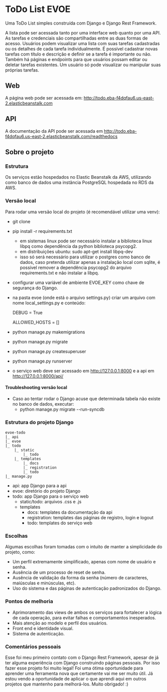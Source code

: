 # ToDo List EVOE

Uma ToDo List simples construída com Django e Django Rest Framework.

A lista pode ser acessada tanto por uma interface web quanto por uma API. As tarefas e credenciais são compartilhadas entre as duas formas de acesso. Usuários podem visualizar uma lista com suas tarefas cadastradas ou os detalhes de cada tarefa individualmente. É possível cadastrar novas tarefas com título e descrição e definir se a tarefa é importante ou não. Também há páginas e endpoints para que usuários possam editar ou deletar tarefas existentes. Um usuário só pode visualizar ou manipular suas próprias tarefas.

## Web

A página web pode ser acessada em: http://todo.eba-f4dqfau6.us-east-2.elasticbeanstalk.com

## API

A documentação da API pode ser acessada em http://todo.eba-f4dqfau6.us-east-2.elasticbeanstalk.com/readthedocs

## Sobre o projeto

### Estrutura

Os serviços estão hospedados no Elastic Beanstalk da AWS, utilizando como banco de dados uma instância PostgreSQL hospedada no RDS da AWS.

### Versão local

Para rodar uma versão local do projeto (é recomendável utilizar uma venv):

* git clone
* pip install -r requirements.txt
    * em sistemas linux pode ser necessário instalar a biblioteca linux libpq como dependência da python biblioteca psycopg2. 
    * em distribuições ubuntu: sudo apt-get install libpq-dev
    * isso só será necessário para utilizar o postgres como banco de dados, caso pretenda utilizar apenas a instalação local com sqlite, é possível remover a dependência psycopg2 do arquivo requirements.txt e não instalar a libpq.
* configurar uma variável de ambiente EVOE_KEY como chave de segurança do Django.
* na pasta evoe (onde está o arquivo settings.py) criar um arquivo com nome local_settings.py e conteúdo:

    DEBUG = True

    ALLOWED_HOSTS = []

* python manage.py makemigrations
* python manage.py migrate
* python manage.py createsuperuser
* python manage.py runserver
* o serviço web deve ser acessado em http://127.0.0.1:8000 e a api em http://127.0.0.1:8000/api/

#### Troubleshooting versão local

* Caso ao tentar rodar o Django acuse que determinada tabela não existe no banco de dados, executar:
    * python manage.py migrate --run-syncdb


### Estrutura do projeto Django
    evoe-todo
    |_ api
    |_ evoe
    |_ todo
        |_ static
            |_ todo
        |_ templates
            |_ docs
            |_ registration
            |_ todo
    |_ manage.py

* api: app Django para a api
* evoe: diretório do projeto Django
* todo: app Django para o serviço web
    * static/todo: arquivos .css e .js
    * templates
        * docs: templates da documentação da api
        * registration: templates das páginas de registro, login e logout
        * todo: templates do serviço web 

### Escolhas

Algumas escolhas foram tomadas com o intuito de manter a simplicidade do projeto, como:

* Um perfil extremamente simplificado, apenas com nome de usuário e senha.
* Ausência de um processo de reset de senha.
* Ausência de validação da forma da senha (número de caracteres, maiúsculas e minúsculas, etc).
* Uso do sistema e das páginas de autenticação padronizados do Django.

### Pontos de melhoria

* Aprimoramento das views de ambos os serviços para fortalecer a lógica de cada operação, para evitar falhas e comportamentos inesperados.
* Mais atenção ao modelo e perfil dos usuários.
* Front end e identidade visual.
* Sistema de autenticação.

### Comentários pessoais

Esse foi meu primeiro contato com o Django Rest Framework, apesar de já ter alguma experiência com Django construindo páginas pessoais. Por isso fazer esse projeto foi muito legal! Foi uma ótima oportunidade para aprender uma ferramenta nova que certamente vai me ser muito útil. Já estou vendo a oportunidade de aplicar o que aprendi aqui em outros projetos que mantenho para melhorá-los. Muito obrigado! :)
